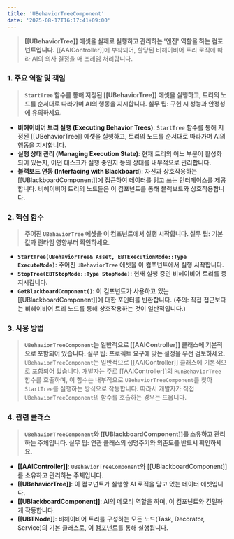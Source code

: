 ```yaml
---
title: 'UBehaviorTreeComponent'
date: '2025-08-17T16:17:41+09:00'
---
```

> **[[UBehaviorTree]] 에셋을 실제로 실행하고 관리하는 '엔진' 역할을 하는 컴포넌트입니다.** [[AAIController]]에 부착되어, 할당된 비헤이비어 트리 로직에 따라 AI의 의사 결정을 매 프레임 처리합니다.

### **1. 주요 역할 및 책임**
> **`StartTree` 함수를 통해 지정된 [[UBehaviorTree]] 에셋을 실행하고, 트리의 노드를 순서대로 따라가며 AI의 행동을 지시합니다. 실무 팁: 구현 시 성능과 안정성에 유의하세요.**
* **비헤이비어 트리 실행 (Executing Behavior Trees)**:
	`StartTree` 함수를 통해 지정된 [[UBehaviorTree]] 에셋을 실행하고, 트리의 노드를 순서대로 따라가며 AI의 행동을 지시합니다.
* **실행 상태 관리 (Managing Execution State)**:
	현재 트리의 어느 부분이 활성화되어 있는지, 어떤 태스크가 실행 중인지 등의 상태를 내부적으로 관리합니다.
* **블랙보드 연동 (Interfacing with Blackboard)**:
	자신과 상호작용하는 [[UBlackboardComponent]]에 접근하여 데이터를 읽고 쓰는 인터페이스를 제공합니다. 비헤이비어 트리의 노드들은 이 컴포넌트를 통해 블랙보드와 상호작용합니다.

### **2. 핵심 함수**
> **주어진 `UBehaviorTree` 에셋을 이 컴포넌트에서 실행 시작합니다. 실무 팁: 기본값과 런타임 영향부터 확인하세요.**
* **`StartTree(UBehaviorTree& Asset, EBTExecutionMode::Type ExecuteMode)`**:
	주어진 `UBehaviorTree` 에셋을 이 컴포넌트에서 실행 시작합니다.
* **`StopTree(EBTStopMode::Type StopMode)`**:
	현재 실행 중인 비헤이비어 트리를 중지시킵니다.
* **`GetBlackboardComponent()`**:
	이 컴포넌트가 사용하고 있는 [[UBlackboardComponent]]에 대한 포인터를 반환합니다. (주의: 직접 접근보다는 비헤이비어 트리 노드를 통해 상호작용하는 것이 일반적입니다.)

### **3. 사용 방법**
> **`UBehaviorTreeComponent`는 일반적으로 [[AAIController]] 클래스에 기본적으로 포함되어 있습니다. 실무 팁: 프로젝트 요구에 맞는 설정을 우선 검토하세요.**
`UBehaviorTreeComponent`는 일반적으로 [[AAIController]] 클래스에 기본적으로 포함되어 있습니다. 개발자는 주로 [[AAIController]]의 `RunBehaviorTree` 함수를 호출하며, 이 함수는 내부적으로 `UBehaviorTreeComponent`를 찾아 `StartTree`를 실행하는 방식으로 작동합니다. 따라서 개발자가 직접 `UBehaviorTreeComponent`의 함수를 호출하는 경우는 드뭅니다.

### **4. 관련 클래스**
> **`UBehaviorTreeComponent`와 [[UBlackboardComponent]]를 소유하고 관리하는 주체입니다. 실무 팁: 연관 클래스의 생명주기와 의존도를 반드시 확인하세요.**
* **[[AAIController]]**:
	`UBehaviorTreeComponent`와 [[UBlackboardComponent]]를 소유하고 관리하는 주체입니다.
* **[[UBehaviorTree]]**:
	이 컴포넌트가 실행할 AI 로직을 담고 있는 데이터 에셋입니다.
* **[[UBlackboardComponent]]**:
	AI의 메모리 역할을 하며, 이 컴포넌트와 긴밀하게 작동합니다.
* **[[UBTNode]]**:
	비헤이비어 트리를 구성하는 모든 노드(Task, Decorator, Service)의 기본 클래스로, 이 컴포넌트를 통해 실행됩니다.
